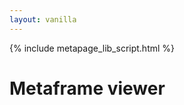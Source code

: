 ```yaml
---
layout: vanilla
---
```


<head>
<link rel="stylesheet" href="{{site.data.urls.bulma}}">
<link rel="stylesheet" href="css/styles.css">

{% include metapage_lib_script.html %}
</head>

<body>

<h1>Metaframe viewer</h1>

<div id="url" >
</div>
<div class="horizontal" >
	<div class="column-inputs-outputs" id="container-inputs" ></div>
	<div class="column-metaframe"      id="container-metaframe" ></div>
	<div class="column-inputs-outputs" id="container-outputs" ></div>
</div>

</body>

<script src="index.js"></script>
